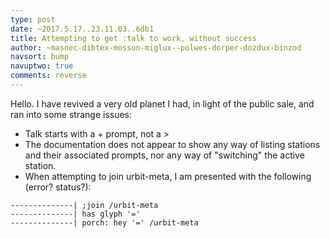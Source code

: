 ```yaml
---
type: post
date: ~2017.5.17..23.11.03..6db1
title: Attempting to get :talk to work, without success
author: ~masnec-dibtex-mossun-miglux--polwes-dorper-dozdux-binzod
navsort: bump
navuptwo: true
comments: reverse
---
```


Hello. I have revived a very old planet I had, in light of the public sale, and ran into some strange issues:

+ Talk starts with a + prompt, not a >
+ The documentation does not appear to show any way of listing stations and their associated prompts, nor any way of "switching" the active station.
+ When attempting to join urbit-meta, I am presented with the following (error? status?):

```
--------------| ;join /urbit-meta
--------------| has glyph '='
--------------| porch: hey '=' /urbit-meta
```
